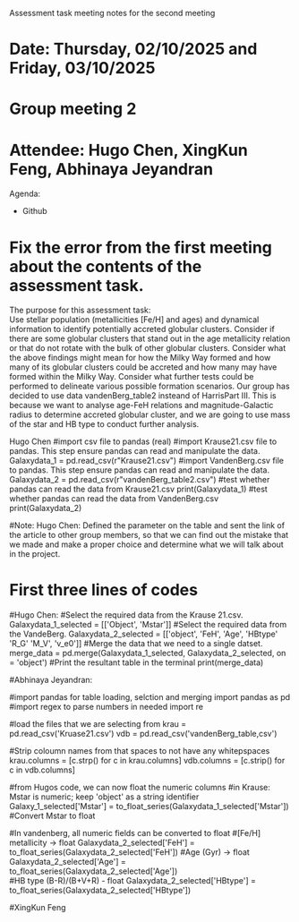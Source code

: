 Assessment task meeting notes for the second meeting
# Date: Thursday, 02/10/2025 and Friday, 03/10/2025
# Group meeting 2 
# Attendee: Hugo Chen, XingKun Feng, Abhinaya Jeyandran

Agenda:
- Github

# Fix the error from the first meeting about the contents of the assessment task.
The purpose for this assessment task:  
Use stellar population (metallicities [Fe/H] and ages) and dynamical information to identify potentially accreted globular clusters. Consider if there are some globular clusters that stand out in the age metallicity relation or that do not rotate with the bulk of other globular clusters. 
Consider what the above findings might mean for how the Milky Way formed and how many of its globular clusters could be accreted and how many may have formed within the Milky Way. Consider what further tests could be performed to delineate various possible formation scenarios.
Our group has decided to use data vandenBerg_table2 insteand of HarrisPart III. This is because we want to analyse age-FeH relations and magnitude-Galactic radius to determine accreted globular cluster, and we are going to use mass of the star and HB type to conduct further analysis.  


Hugo Chen
#import csv file to pandas (real)
#import Krause21.csv file to pandas. This step ensure pandas can read and manipulate the data. 
Galaxydata_1 = pd.read_csv(r"Krause21.csv")
#import VandenBerg.csv file to pandas. This step ensure pandas can read and manipulate the data.
Galaxydata_2 = pd.read_csv(r"vandenBerg_table2.csv")
#test whether pandas can read the data from Krause21.csv
print(Galaxydata_1)
#test whether pandas can read the data from VandenBerg.csv
print(Galaxydata_2)

#Note:
Hugo Chen: 
Defined the parameter on the table and sent the link of the article to other group members, so that we can find out the mistake that we made and make a proper choice and determine what we will talk about in the project.



# First three lines of codes
#Hugo Chen:
#Select the required data from the Krause 21.csv.
Galaxydata_1_selected = [['Object', 'Mstar']]
#Select the required data from the VandeBerg.
Galaxydata_2_selected = [['object', 'FeH', 'Age', 'HBtype' 'R_G' 'M_V', 'v_e0']]
#Merge the data that we need to a single datset.
merge_data = pd.merge(Galaxydata_1_selected, Galaxydata_2_selected, on = 'object')
#Print the resultant table in the terminal
print(merge_data)

#Abhinaya Jeyandran:

#import pandas for table loading, selction and merging
import pandas as pd
#import regex to parse numbers in needed
import re

#load the files that we are selecting from
krau = pd.read_csv('Kruase21.csv') 
vdb = pd.read_csv('vandenBerg_table,csv')

#Strip coloumn names from that spaces to not have any whitepspaces
krau.columns = [c.strp() for c in krau.columns]
vdb.columns = [c.strip() for c in vdb.columns]

#from Hugos code, we can now float the numeric columns
#in Krause: Mstar is numeric; keep 'object' as a string identifier
Galaxy_1_selected['Mstar'] = to_float_series(Galaxydata_1_selected['Mstar'])  #Convert Mstar to float

#In vandenberg, all numeric fields can be converted to float
#[Fe/H] metallicity → float
Galaxydata_2_selected['FeH'] = to_float_series(Galaxydata_2_selected['FeH']) 
#Age (Gyr) → float
Galaxydata_2_selected['Age'] = to_float_series(Galaxydata_2_selected['Age'])   
#HB type (B-R)/(B+V+R) - float
Galaxydata_2_selected['HBtype'] = to_float_series(Galaxydata_2_selected['HBtype'])

#XingKun Feng
